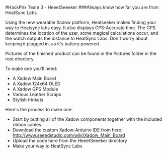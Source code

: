 #HackPhx Team 3 - HeeetSeeeker
###Always know how far you are from HeatSync Labs

Using the new wearable Xadow platform, Heatseeker makes finding your way to Heatsync labs easy. It also displays GPS-Accurate time. The GPS determines the location of the user, some magical calculations occur, and the watch outputs the distance to HeatSync Labs. Don't worry about keeping it plugged in, as it's battery powered.

Pictures of the finished product can be found in the Pictures folder in the root directory.

To make one you'll need:
* A Xadow Main Board
* A Xadow 124x64 OLED
* A Xadow GPS Module
* Various Leather Scraps
* Stylish trinkets

Here's the process to make one:
- Start by putting all of the Xadow components together with the included ribbon cables.
- Download the custom Xadow-Arduino IDE from here: http://www.seeedstudio.com/wiki/Xadow_Main_Board
- Upload the code here from the HeeetSeeeker directory
- Make your way to HeatSync Labs
